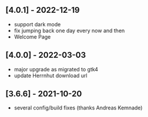 ## [4.0.1] - 2022-12-19
- support dark mode
- fix jumping back one day every now and then
- Welcome Page

## [4.0.0] - 2022-03-03
- major upgrade as migrated to gtk4
- update Herrnhut download url

## [3.6.6] - 2021-10-20
- several config/build fixes (thanks Andreas Kemnade)
